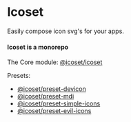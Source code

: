 # Icoset

Easily compose icon svg's for your apps.

#### Icoset is a monorepo

The Core module:
[@icoset/icoset](https://github.com/icoset/icoset/tree/master/packages/icoset)

Presets:

- [@icoset/preset-devicon](https://github.com/icoset/icoset/tree/master/packages/preset-devicon)
- [@icoset/preset-mdi](https://github.com/icoset/icoset/tree/master/packages/preset-mdi)
- [@icoset/preset-simple-icons](https://github.com/icoset/icoset/tree/master/packages/preset-simple-icons)
- [@icoset/preset-evil-icons](https://github.com/icoset/icoset/tree/master/packages/preset-evil-icons)
